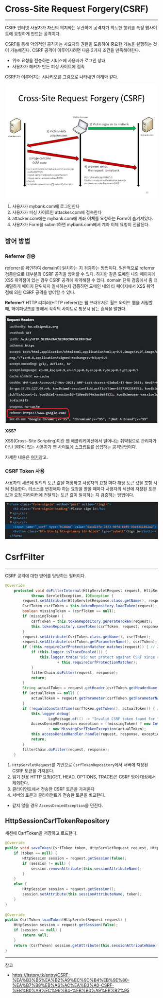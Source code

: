 # Cross-Site Request Forgery(CSRF)
---
CSRF 인터넷 사용자가 자신의 의지와는 무관하게 공격자가 의도한 행위를 특정 웹사이트에 요청하게 만드는 공격이다.

CSRF를 통해 악의적인 공격자는 사요자의 권한을 도용하여 중요한 기능을 실행하는 것이 가능해진다. CSRF 공격이 이루어지려면 다음 2가지 조건을 만족해야한다.

- 위조 요청을 전송하는 서비스에 사용자가 로그인 상태
- 사용자가 해커가 만든 피싱 사이트에 접속

CSRF가 이루어지는 시나리오를 그림으로 나타내면 아래와 같다.

<p align=middle>
    <img src="images/csrf.jpg" width=500>
</p>

1. 사용자가 mybank.com에 로그인한다
2. 사용자가 피싱 사이트인 attacker.com에 접속한다
3. attacker.com에는 mybank.com에 계좌 이체를 요청하는 Form이 숨겨져있다.
4. 사용자가 Form을 submit하면 mybank.com에서 계좌 이체 요청이 전달된다.

## 방어 방법
### Referrer 검증
referrer를 확인하여 domain이 일치하는 지 검증하는 방법이다. 일반적으로 referrer 검증만으로 대부분의 CSRF 공격을 방어할 수 있다. 하지만 같은 도메인 내의 페이지에 XSS 취약점이 있는 경우 CSRF 공격에 취약해질 수 있다. domain 단위 검증에서 좀 더 세밀하게 페이지 단위까지 일치하는지 검증하면 도메인 내의 타 페이지에서 XSS 취약점에 의한 CSRF 공격을 방어할 수 있다.

**Referrer?**
HTTP 리퍼러(HTTP referer)는 웹 브라우저로 월드 와이드 웹을 서핑할 때, 하이퍼링크를 통해서 각각의 사이트로 방문시 남는 흔적을 말한다.
<p align=middle>
    <img src="images/my-referrer.png" width=500>
</p>

**XSS?**

XSS(Cross-Site Scripting)이란 웹 애플리케이션에서 일어나는 취약점으로 관리자가 아닌 권한이 없는 사용자가 웹 사이트에 스크립트를 삽입하는 공격방법이다. 

자세한 내용은 [여기](https://noirstar.tistory.com/266)참고.


### CSRF Token 사용

사용자의 세션에 임의의 토큰 값을 저장하고 사용자의 요청 마다 해당 토큰 값을 포함 시켜 전송한다. 리소스를 변경해야 하는 요청을 받을 때마다 사용자의 세션에 저장된 토큰 값과 요청 파라미터에 전달되는 토큰 값이 일치하는 지 검증하는 방법이다.

<p align=middle>
    <img src="images/csrf-token.PNG">
</p>

# CsrfFilter
---

CSRF 공격에 대한 방어를 담당하는 필터이다.

```java
@Override
	protected void doFilterInternal(HttpServletRequest request, HttpServletResponse response, FilterChain filterChain)
			throws ServletException, IOException {
		request.setAttribute(HttpServletResponse.class.getName(), response);
		CsrfToken csrfToken = this.tokenRepository.loadToken(request); // 1
		boolean missingToken = (csrfToken == null);
		if (missingToken) {
			csrfToken = this.tokenRepository.generateToken(request);
			this.tokenRepository.saveToken(csrfToken, request, response);
		}
		request.setAttribute(CsrfToken.class.getName(), csrfToken);
		request.setAttribute(csrfToken.getParameterName(), csrfToken);
		if (!this.requireCsrfProtectionMatcher.matches(request)) { // 2
			if (this.logger.isTraceEnabled()) {
				this.logger.trace("Did not protect against CSRF since request did not match "
						+ this.requireCsrfProtectionMatcher);
			}
			filterChain.doFilter(request, response);
			return;
		}
		String actualToken = request.getHeader(csrfToken.getHeaderName()); // 3
		if (actualToken == null) {
			actualToken = request.getParameter(csrfToken.getParameterName());
		}
		if (!equalsConstantTime(csrfToken.getToken(), actualToken)) { // 4
			this.logger.debug(
					LogMessage.of(() -> "Invalid CSRF token found for " + UrlUtils.buildFullRequestUrl(request)));
			AccessDeniedException exception = (!missingToken) ? new InvalidCsrfTokenException(csrfToken, actualToken)
					: new MissingCsrfTokenException(actualToken);
			this.accessDeniedHandler.handle(request, response, exception);
			return;
		}
		filterChain.doFilter(request, response);
	}
```

1. `HttpServletRequest`를 기반으로 `CsrfTokenRepository`에서 서버에 저장된 CSRF 토큰을 가져온다.
2. 읽기 전용 HTTP 요청(GET, HEAD, OPTIONS, TRACE)은 CSRF 방어 대상에서 제외한다.
3. 클라이언트에서 전송한 CSRF 토큰을 가져온다
4. 서버의 토큰과 클라이언트가 전송한 토큰을 비교한다.
 - 같지 않을 경우 `AccessDeniedException`을 던진다.

## HttpSessionCsrfTokenRepository

세션에 CsrfToken을 저장하고 로드한다.

```java
@Override
public void saveToken(CsrfToken token, HttpServletRequest request, HttpServletResponse response) {
    if (token == null) {
        HttpSession session = request.getSession(false);
        if (session != null) {
            session.removeAttribute(this.sessionAttributeName);
        }
    }
    else {
        HttpSession session = request.getSession();
        session.setAttribute(this.sessionAttributeName, token);
    }
}

@Override
public CsrfToken loadToken(HttpServletRequest request) {
    HttpSession session = request.getSession(false);
    if (session == null) {
        return null;
    }
    return (CsrfToken) session.getAttribute(this.sessionAttributeName);
}
```

---
참고
- https://itstory.tk/entry/CSRF-%EA%B3%B5%EA%B2%A9%EC%9D%B4%EB%9E%80-%EA%B7%B8%EB%A6%AC%EA%B3%A0-CSRF-%EB%B0%A9%EC%96%B4-%EB%B0%A9%EB%B2%95